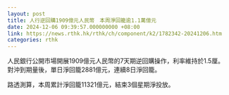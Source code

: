 ```yaml
---
layout: post
title: 人行逆回購1909億元人民幣　本周淨回籠逾1.1萬億元
date: 2024-12-06 09:39:57.000000000 +08:00
link: https://news.rthk.hk/rthk/ch/component/k2/1782342-20241206.htm
categories: rthk
---
```


人民銀行公開市場開展1909億元人民幣的7天期逆回購操作，利率維持於1.5厘。對沖到期量後，單日淨回籠2881億元，連續8日淨回籠。

路透測算，本周累計淨回籠11321億元，結束3個星期淨投放。
